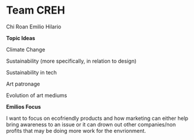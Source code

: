 Team CREH
==========

Chi
Roan
Emilio
Hilario


**Topic Ideas**

Climate Change

Sustainability (more specifically, in relation to design)

Sustainability in tech

Art patronage

Evolution of art mediums

**Emilios Focus**

I want to focus on ecofriendly products and how marketing can either help bring awareness to an issue or it can drown out other companies/non profits that may be doing more work for the envrionment.
